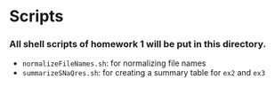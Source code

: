 # Scripts

### All shell scripts of homework 1 will be put in this directory.
* `normalizeFileNames.sh`: for normalizing file names
* `summarizeSNaQres.sh`: for creating a summary table for `ex2` and  `ex3`
